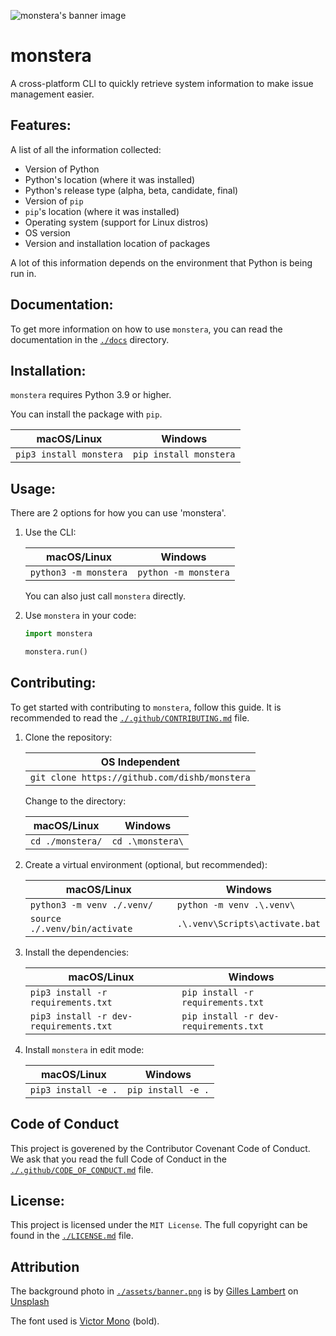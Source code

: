 <!--
MIT License

Copyright (c) 2023 Dishant B. (@dishb) <code.dishb@gmail.com>

Permission is hereby granted, free of charge, to any person obtaining a copy
of this software and associated documentation files (the "Software"), to deal
in the Software without restriction, including without limitation the rights
to use, copy, modify, merge, publish, distribute, sublicense, and/or sell
copies of the Software, and to permit persons to whom the Software is
furnished to do so, subject to the following conditions:

The above copyright notice and this permission notice shall be included in all
copies or substantial portions of the Software.

THE SOFTWARE IS PROVIDED "AS IS", WITHOUT WARRANTY OF ANY KIND, EXPRESS OR
IMPLIED, INCLUDING BUT NOT LIMITED TO THE WARRANTIES OF MERCHANTABILITY,
FITNESS FOR A PARTICULAR PURPOSE AND NONINFRINGEMENT. IN NO EVENT SHALL THE
AUTHORS OR COPYRIGHT HOLDERS BE LIABLE FOR ANY CLAIM, DAMAGES OR OTHER
LIABILITY, WHETHER IN AN ACTION OF CONTRACT, TORT OR OTHERWISE, ARISING FROM,
OUT OF OR IN CONNECTION WITH THE SOFTWARE OR THE USE OR OTHER DEALINGS IN THE
SOFTWARE.
-->

![monstera's banner image](https://github.com/dishb/monstera/blob/2517642244aac49d978ed6b779cedb8e4fbb4681/assets/banner.png)

# monstera

A cross-platform CLI to quickly retrieve system information to make issue management easier.

## Features:
A list of all the information collected:

- Version of Python
- Python's location (where it was installed)
- Python's release type (alpha, beta, candidate, final)
- Version of `pip`
- `pip`'s location (where it was installed)
- Operating system (support for Linux distros)
- OS version
- Version and installation location of packages

A lot of this information depends on the environment that Python is being run in.

## Documentation:
To get more information on how to use `monstera`, you can read the documentation in the [`./docs`](https://github.com/dishb/monstera/tree/main/docs) directory.

## Installation:
`monstera` requires Python 3.9 or higher.

You can install the package with `pip`.

| macOS/Linux | Windows |
| --- | --- |
| `pip3 install monstera` | `pip install monstera` |

## Usage:
There are 2 options for how you can use 'monstera'.

1. Use the CLI:

    | macOS/Linux | Windows |
    | --- | --- |
    | `python3 -m monstera` | `python -m monstera` |

    You can also just call `monstera` directly.

2. Use `monstera` in your code:

    ```python
    import monstera

    monstera.run()
    ```

## Contributing:
To get started with contributing to `monstera`, follow this guide.
It is recommended to read the [`./.github/CONTRIBUTING.md`](https://github.com/dishb/monstera/blob/main/.github/CONTRIBUTING.md) file.

1. Clone the repository:

    | OS Independent |
    | --- |
    | `git clone https://github.com/dishb/monstera` |

    Change to the directory:

    | macOS/Linux | Windows |
    | --- | --- |
    | `cd ./monstera/` | `cd .\monstera\` |

2. Create a virtual environment (optional, but recommended):

    | macOS/Linux | Windows |
    | --- | --- |
    | `python3 -m venv ./.venv/` | `python -m venv .\.venv\` |
    | `source ./.venv/bin/activate` | `.\.venv\Scripts\activate.bat` |

3. Install the dependencies:

    | macOS/Linux | Windows |
    | --- | --- |
    | `pip3 install -r requirements.txt` | `pip install -r requirements.txt` |
    | `pip3 install -r dev-requirements.txt` | `pip install -r dev-requirements.txt` |

4. Install `monstera` in edit mode:

    | macOS/Linux | Windows |
    | --- | --- |
    | `pip3 install -e .` | `pip install -e .` |

## Code of Conduct
This project is goverened by the Contributor Covenant Code of Conduct.
We ask that you read the full Code of Conduct in the [`./.github/CODE_OF_CONDUCT.md`](https://github.com/dishb/monstera/blob/main/.github/CODE_OF_CONDUCT.md) file.

## License:
This project is licensed under the `MIT License`. The full copyright can be found in the [`./LICENSE.md`](https://github.com/dishb/monstera/blob/main/LICENSE.md) file.

## Attribution

The background photo in [`./assets/banner.png`](https://github.com/dishb/monstera/blob/main/assets/banner.png) is by [Gilles Lambert](https://unsplash.com/@gilleslambert?utm_source=unsplash&utm_medium=referral&utm_content=creditCopyText) on [Unsplash](https://unsplash.com/photos/mSK5nNsAsLY?utm_source=unsplash&utm_medium=referral&utm_content=creditCopyText)

The font used is [Victor Mono](https://github.com/rubjo/victor-mono) (bold).
